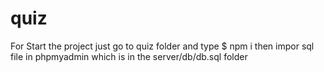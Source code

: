 # quiz
For Start the project
just go to quiz folder and type
$ npm i
then impor sql file in phpmyadmin
which is in the server/db/db.sql folder
